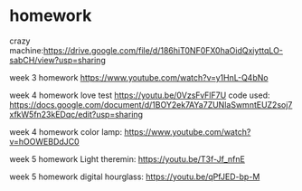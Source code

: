 # homework

crazy machine:https://drive.google.com/file/d/186hiT0NF0FX0haOidQxiyttqLO-sabCH/view?usp=sharing

week 3 homework https://www.youtube.com/watch?v=y1HnL-Q4bNo 

week 4 homework love test https://youtu.be/0VzsFvFlF7U 
code used: https://docs.google.com/document/d/1BOY2ek7AYa7ZUNlaSwmntEUZ2soj7xfkW5fn23kEDqc/edit?usp=sharing

week 4 homework color lamp: https://www.youtube.com/watch?v=hOOWEBDdJC0

week 5 homework Light theremin: https://youtu.be/T3f-Jf_nfnE

week 5 homework digital hourglass: https://youtu.be/qPfJED-bp-M
